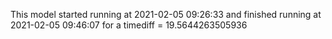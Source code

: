 This model started running at 2021-02-05 09:26:33 and finished running at 2021-02-05 09:46:07 for a timediff = 19.5644263505936
